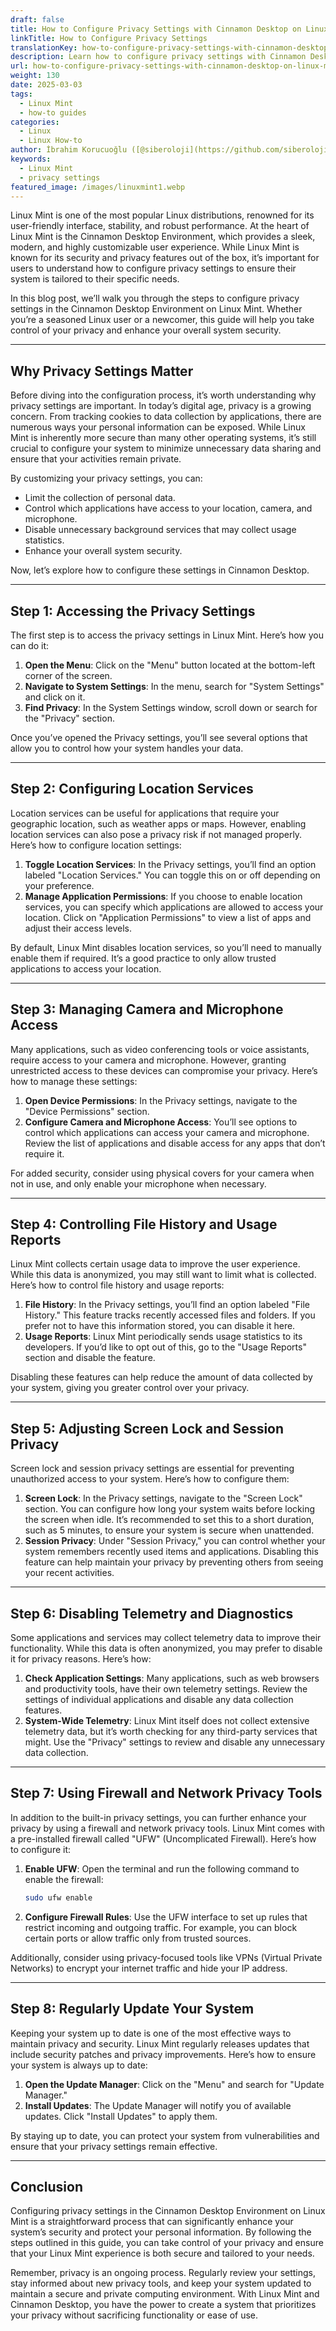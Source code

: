 ```yaml
---
draft: false
title: How to Configure Privacy Settings with Cinnamon Desktop on Linux Mint
linkTitle: How to Configure Privacy Settings
translationKey: how-to-configure-privacy-settings-with-cinnamon-desktop-on-linux-mint
description: Learn how to configure privacy settings with Cinnamon Desktop on Linux Mint
url: how-to-configure-privacy-settings-with-cinnamon-desktop-on-linux-mint
weight: 130
date: 2025-03-03
tags:
  - Linux Mint
  - how-to guides
categories:
  - Linux
  - Linux How-to
author: İbrahim Korucuoğlu ([@siberoloji](https://github.com/siberoloji))
keywords:
  - Linux Mint
  - privacy settings
featured_image: /images/linuxmint1.webp
---
```

Linux Mint is one of the most popular Linux distributions, renowned for its user-friendly interface, stability, and robust performance. At the heart of Linux Mint is the Cinnamon Desktop Environment, which provides a sleek, modern, and highly customizable user experience. While Linux Mint is known for its security and privacy features out of the box, it’s important for users to understand how to configure privacy settings to ensure their system is tailored to their specific needs.

In this blog post, we’ll walk you through the steps to configure privacy settings in the Cinnamon Desktop Environment on Linux Mint. Whether you’re a seasoned Linux user or a newcomer, this guide will help you take control of your privacy and enhance your overall system security.

---

## Why Privacy Settings Matter

Before diving into the configuration process, it’s worth understanding why privacy settings are important. In today’s digital age, privacy is a growing concern. From tracking cookies to data collection by applications, there are numerous ways your personal information can be exposed. While Linux Mint is inherently more secure than many other operating systems, it’s still crucial to configure your system to minimize unnecessary data sharing and ensure that your activities remain private.

By customizing your privacy settings, you can:

- Limit the collection of personal data.
- Control which applications have access to your location, camera, and microphone.
- Disable unnecessary background services that may collect usage statistics.
- Enhance your overall system security.

Now, let’s explore how to configure these settings in Cinnamon Desktop.

---

## Step 1: Accessing the Privacy Settings

The first step is to access the privacy settings in Linux Mint. Here’s how you can do it:

1. **Open the Menu**: Click on the "Menu" button located at the bottom-left corner of the screen.
2. **Navigate to System Settings**: In the menu, search for "System Settings" and click on it.
3. **Find Privacy**: In the System Settings window, scroll down or search for the "Privacy" section.

Once you’ve opened the Privacy settings, you’ll see several options that allow you to control how your system handles your data.

---

## Step 2: Configuring Location Services

Location services can be useful for applications that require your geographic location, such as weather apps or maps. However, enabling location services can also pose a privacy risk if not managed properly. Here’s how to configure location settings:

1. **Toggle Location Services**: In the Privacy settings, you’ll find an option labeled "Location Services." You can toggle this on or off depending on your preference.
2. **Manage Application Permissions**: If you choose to enable location services, you can specify which applications are allowed to access your location. Click on "Application Permissions" to view a list of apps and adjust their access levels.

By default, Linux Mint disables location services, so you’ll need to manually enable them if required. It’s a good practice to only allow trusted applications to access your location.

---

## Step 3: Managing Camera and Microphone Access

Many applications, such as video conferencing tools or voice assistants, require access to your camera and microphone. However, granting unrestricted access to these devices can compromise your privacy. Here’s how to manage these settings:

1. **Open Device Permissions**: In the Privacy settings, navigate to the "Device Permissions" section.
2. **Configure Camera and Microphone Access**: You’ll see options to control which applications can access your camera and microphone. Review the list of applications and disable access for any apps that don’t require it.

For added security, consider using physical covers for your camera when not in use, and only enable your microphone when necessary.

---

## Step 4: Controlling File History and Usage Reports

Linux Mint collects certain usage data to improve the user experience. While this data is anonymized, you may still want to limit what is collected. Here’s how to control file history and usage reports:

1. **File History**: In the Privacy settings, you’ll find an option labeled "File History." This feature tracks recently accessed files and folders. If you prefer not to have this information stored, you can disable it here.
2. **Usage Reports**: Linux Mint periodically sends usage statistics to its developers. If you’d like to opt out of this, go to the "Usage Reports" section and disable the feature.

Disabling these features can help reduce the amount of data collected by your system, giving you greater control over your privacy.

---

## Step 5: Adjusting Screen Lock and Session Privacy

Screen lock and session privacy settings are essential for preventing unauthorized access to your system. Here’s how to configure them:

1. **Screen Lock**: In the Privacy settings, navigate to the "Screen Lock" section. You can configure how long your system waits before locking the screen when idle. It’s recommended to set this to a short duration, such as 5 minutes, to ensure your system is secure when unattended.
2. **Session Privacy**: Under "Session Privacy," you can control whether your system remembers recently used items and applications. Disabling this feature can help maintain your privacy by preventing others from seeing your recent activities.

---

## Step 6: Disabling Telemetry and Diagnostics

Some applications and services may collect telemetry data to improve their functionality. While this data is often anonymized, you may prefer to disable it for privacy reasons. Here’s how:

1. **Check Application Settings**: Many applications, such as web browsers and productivity tools, have their own telemetry settings. Review the settings of individual applications and disable any data collection features.
2. **System-Wide Telemetry**: Linux Mint itself does not collect extensive telemetry data, but it’s worth checking for any third-party services that might. Use the "Privacy" settings to review and disable any unnecessary data collection.

---

## Step 7: Using Firewall and Network Privacy Tools

In addition to the built-in privacy settings, you can further enhance your privacy by using a firewall and network privacy tools. Linux Mint comes with a pre-installed firewall called "UFW" (Uncomplicated Firewall). Here’s how to configure it:

1. **Enable UFW**: Open the terminal and run the following command to enable the firewall:

   ```bash
   sudo ufw enable
   ```

2. **Configure Firewall Rules**: Use the UFW interface to set up rules that restrict incoming and outgoing traffic. For example, you can block certain ports or allow traffic only from trusted sources.

Additionally, consider using privacy-focused tools like VPNs (Virtual Private Networks) to encrypt your internet traffic and hide your IP address.

---

## Step 8: Regularly Update Your System

Keeping your system up to date is one of the most effective ways to maintain privacy and security. Linux Mint regularly releases updates that include security patches and privacy improvements. Here’s how to ensure your system is always up to date:

1. **Open the Update Manager**: Click on the "Menu" and search for "Update Manager."
2. **Install Updates**: The Update Manager will notify you of available updates. Click "Install Updates" to apply them.

By staying up to date, you can protect your system from vulnerabilities and ensure that your privacy settings remain effective.

---

## Conclusion

Configuring privacy settings in the Cinnamon Desktop Environment on Linux Mint is a straightforward process that can significantly enhance your system’s security and protect your personal information. By following the steps outlined in this guide, you can take control of your privacy and ensure that your Linux Mint experience is both secure and tailored to your needs.

Remember, privacy is an ongoing process. Regularly review your settings, stay informed about new privacy tools, and keep your system updated to maintain a secure and private computing environment. With Linux Mint and Cinnamon Desktop, you have the power to create a system that prioritizes your privacy without sacrificing functionality or ease of use.
